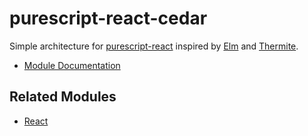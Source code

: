 # purescript-react-cedar

Simple architecture for [purescript-react](https://github.com/purescript-contrib/purescript-react)
inspired by [Elm](http://elm-lang.org/) and [Thermite](https://github.com/paf31/purescript-thermite).

- [Module Documentation](docs/)

## Related Modules
- [React](https://github.com/purescript-contrib/purescript-react)
